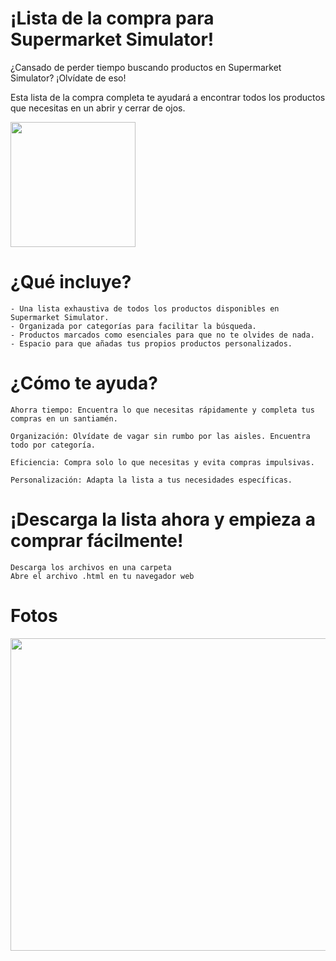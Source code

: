 # ¡Lista de la compra para Supermarket Simulator!

 ¿Cansado de perder tiempo buscando productos en Supermarket Simulator? ¡Olvídate de eso!

Esta lista de la compra completa te ayudará a encontrar todos los productos que necesitas en un abrir y cerrar de ojos.

<img src="https://github.com/Fedes10/Mi-propia-IA/blob/Inicio/_65d2ab48-27da-4fff-bdb0-c85b8e739104.jpg" width="200" height="200">

# ¿Qué incluye?

    - Una lista exhaustiva de todos los productos disponibles en Supermarket Simulator.
    - Organizada por categorías para facilitar la búsqueda.
    - Productos marcados como esenciales para que no te olvides de nada.
    - Espacio para que añadas tus propios productos personalizados.

# ¿Cómo te ayuda?

    Ahorra tiempo: Encuentra lo que necesitas rápidamente y completa tus compras en un santiamén.
    
    Organización: Olvídate de vagar sin rumbo por las aisles. Encuentra todo por categoría.
    
    Eficiencia: Compra solo lo que necesitas y evita compras impulsivas.
    
    Personalización: Adapta la lista a tus necesidades específicas.

# ¡Descarga la lista ahora y empieza a comprar fácilmente!

    Descarga los archivos en una carpeta
    Abre el archivo .html en tu navegador web

# Fotos

<img src="https://github.com/Fedes10/Mi-propia-IA/blob/Inicio/Foto-Web-Ejemplo.png" width="780" height="500">

